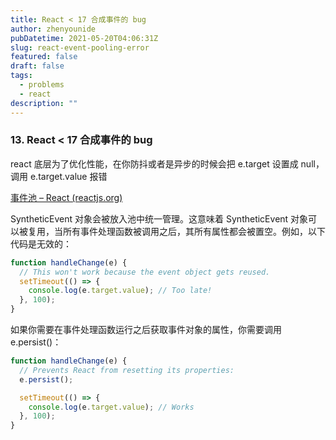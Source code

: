 ```yaml
---
title: React < 17 合成事件的 bug
author: zhenyounide
pubDatetime: 2021-05-20T04:06:31Z
slug: react-event-pooling-error
featured: false
draft: false
tags:
  - problems
  - react
description: ""
---
```


### 13. React < 17 合成事件的 bug

react 底层为了优化性能，在你防抖或者是异步的时候会把 e.target 设置成 null，调用 e.target.value 报错

[事件池 – React (reactjs.org)](https://zh-hans.reactjs.org/docs/legacy-event-pooling.html)

SyntheticEvent 对象会被放入池中统一管理。这意味着 SyntheticEvent 对象可以被复用，当所有事件处理函数被调用之后，其所有属性都会被置空。例如，以下代码是无效的：

```js
function handleChange(e) {
  // This won't work because the event object gets reused.
  setTimeout(() => {
    console.log(e.target.value); // Too late!
  }, 100);
}
```

如果你需要在事件处理函数运行之后获取事件对象的属性，你需要调用 e.persist()：

```js
function handleChange(e) {
  // Prevents React from resetting its properties:
  e.persist();

  setTimeout(() => {
    console.log(e.target.value); // Works
  }, 100);
}
```
